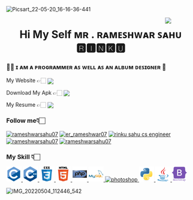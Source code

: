 ![Picsart_22-05-20_16-16-36-441](https://user-images.githubusercontent.com/102160977/170185365-539e740e-8a77-41e9-83f9-b7b57ccf314b.jpg)

<img align="right" src="https://user-images.githubusercontent.com/102160977/170222556-9bb193ec-db6b-4f9d-883e-ebe6486e25d7.png" width="80">

<h1 align="center">Hi My Self ᴍʀ . ʀᴀᴍᴇꜱʜᴡᴀʀ ꜱᴀʜᴜ <br> 🆁🅸🅽🅺🆄 </h1>
<h3 align=" ">👩‍💻 ɪ ᴀᴍ ᴀ ᴘʀᴏɢʀᴀᴍᴍᴇʀ ᴀꜱ ᴡᴇʟʟ ᴀꜱ ᴀɴ ᴀʟʙᴜᴍ ᴅᴇꜱɪɢɴᴇʀ 📸 </h3>

My Website 👉🏻 <a href="https://rameshwar07.blogspot.com/"><image align="center" src="https://user-images.githubusercontent.com/102160977/171975396-797cee59-180a-4544-bec1-b929c613ad5e.jpg" width="40"></a><br>



Download My Apk 👉🏻 <a href="https://appsgeyser.com/api/track/redirect?url=https%3A%2F%2Ffiles.appsgeyser.com%2FRameshwar%2520Tech_15585236.apk%3Fsrc%3Dpage"><image align="center" src="https://user-images.githubusercontent.com/102160977/179652610-8fd0558e-aa5c-477e-a70f-92a159e9406a.png" width="40"></a>


My Resume 👉🏻 <a href="  https://drive.google.com/file/d/1rMpSBP_9wQnlCv5ex8RVYIjSoSZdPj5h/view?usp=drivesdk "><image align="center" src="https://user-images.githubusercontent.com/102160977/179652610-8fd0558e-aa5c-477e-a70f-92a159e9406a.png" width="40"></a>



<h3 align="left">Follow me👇🏻</h3>
<p align="left">
<a href="https://fb.com/rameshwarsahu07" target="blank"><img align="center" src="https://raw.githubusercontent.com/rahuldkjain/github-profile-readme-generator/master/src/images/icons/Social/facebook.svg" alt="rameshwarsahu07" height="30" width="40" /></a>
<a href="https://instagram.com/er_rameshwar07" target="blank"><img align="center" src="https://raw.githubusercontent.com/rahuldkjain/github-profile-readme-generator/master/src/images/icons/Social/instagram.svg" alt="er_rameshwar07" height="30" width="40" /></a>
<a href="https://www.youtube.com/c/rinku sahu cs engineer" target="blank"><img align="center" src="https://raw.githubusercontent.com/rahuldkjain/github-profile-readme-generator/master/src/images/icons/Social/youtube.svg" alt="rinku sahu cs engineer" height="30" width="40" /></a>
<a href="https://in.pinterest.com/rameshwarsahu007" target="blank"><img align="center" src="https://raw.githubusercontent.com/rahuldkjain/github-profile-readme-generator/master/src/images/icons/Social/pinterest.svg" alt="rameshwarsahu07" height="30" width="40" /></a>
<a href="https://wa.me/+919926464350" target="blank"><img align="center" src="https://raw.githubusercontent.com/rahuldkjain/github-profile-readme-generator/master/src/images/icons/Social/whatsapp.svg" alt="rameshwarsahu07" height="30" width="40" /></a>



</p>

<h3 align="left">My Skill 👇🏻</h3>
<p align="left"> <a href="https://www.w3schools.com/c/" target="_blank" rel="noreferrer"> <img src="https://raw.githubusercontent.com/devicons/devicon/master/icons/c/c-original.svg" alt="c" width="40" height="40"/> </a> 
<a href="https://www.w3schools.com/cpp/" target="_blank" rel="noreferrer"> <img src="https://raw.githubusercontent.com/devicons/devicon/master/icons/cplusplus/cplusplus-original.svg" alt="cplusplus" width="40" height="40"/> </a> 
<a href="https://rameshwar07.blogspot.com/2021/10/basic-css.html?m=1" target="_blank" rel="noreferrer"> <img src="https://raw.githubusercontent.com/devicons/devicon/master/icons/css3/css3-original-wordmark.svg" alt="css3" width="40" height="40"/> </a>      
<a href="https://rameshwar07.blogspot.com/2021/10/basic-htmlhyper-text-markup-language.html?m=1" target="_blank" rel="noreferrer"> <img src="https://raw.githubusercontent.com/devicons/devicon/master/icons/html5/html5-original-wordmark.svg" alt="html5" width="40" height="40"/> </a>
<a href="https://www.w3schools.com/php/" target="_blank" rel="noreferrer"> <img src="https://raw.githubusercontent.com/devicons/devicon/master/icons/php/php-original.svg" alt="php" width="40" height="40"/> </a>  
<a href="https://www.w3schools.com/mySQl/default.asp" target="_blank" rel="noreferrer"> <img src="https://raw.githubusercontent.com/devicons/devicon/master/icons/mysql/mysql-original-wordmark.svg" alt="mysql" width="40" height="40"/> </a> 
<a href="#" target="_blank" rel="noreferrer"> <img src="https://user-images.githubusercontent.com/102160977/172032447-c85a479f-b62b-47f4-810c-f62622792b85.png" alt="photoshop" width="40" height="40"/> </a> 
<a href="https://www.w3schools.com/python/" target="_blank" rel="noreferrer"> <img src="https://raw.githubusercontent.com/devicons/devicon/master/icons/python/python-original.svg" alt="python" width="40" height="40"/> </a> 
<a href="https://www.w3schools.com/java/" target="_blank" rel="noreferrer"> <img src="https://raw.githubusercontent.com/devicons/devicon/master/icons/java/java-original.svg" alt="java" width="40" height="40"/> </a>
<img src="https://raw.githubusercontent.com/devicons/devicon/master/icons/bootstrap/bootstrap-plain-wordmark.svg" alt="bootstrap" width="40" height="40"/> </a> 



</p>

![IMG_20220504_112446_542](https://user-images.githubusercontent.com/102160977/170187771-c5ac3bfe-60d3-43d2-b072-81ebd4afd889.jpg)
